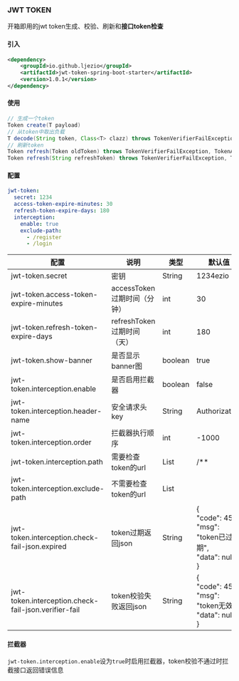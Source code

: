 ### JWT TOKEN
开箱即用的jwt token生成、校验、刷新和**接口token检查**

#### 引入

```xml
<dependency>
    <groupId>io.github.ljezio</groupId>
    <artifactId>jwt-token-spring-boot-starter</artifactId>
    <version>1.0.1</version>
</dependency>
```

#### 使用

```java
// 生成一个token
Token create(T payload)
// 从token中取出负载
T decode(String token, Class<T> clazz) throws TokenVerifierFailException, TokenAlreadyExpiredException
// 刷新token
Token refresh(Token oldToken) throws TokenVerifierFailException, TokenAlreadyExpiredException
Token refresh(String refreshToken) throws TokenVerifierFailException, TokenAlreadyExpiredException
```

#### 配置

```yaml
jwt-token:
  secret: 1234
  access-token-expire-minutes: 30
  refresh-token-expire-days: 180
  interception:
    enable: true
    exclude-path:
      - /register
      - /login
```

| 配置                                                 | 说明                        | 类型    | 默认值                                                       |
| ---------------------------------------------------- | --------------------------- | ------- | ------------------------------------------------------------ |
| jwt-token.secret                                     | 密钥                        | String  | 1234ezio                                                     |
| jwt-token.access-token-expire-minutes                | accessToken过期时间（分钟） | int     | 30                                                           |
| jwt-token.refresh-token-expire-days                  | refreshToken过期时间（天）  | int     | 180                                                          |
| jwt-token.show-banner                                | 是否显示banner图            | boolean | true                                                         |
| jwt-token.interception.enable                        | 是否启用拦截器              | boolean | false                                                        |
| jwt-token.interception.header-name                   | 安全请求头key               | String  | Authorization                                                |
| jwt-token.interception.order                         | 拦截器执行顺序              | int     | -1000                                                        |
| jwt-token.interception.path                          | 需要检查token的url          | List    | /**                                                          |
| jwt-token.interception.exclude-path                  | 不需要检查token的url        | List    |                                                              |
| jwt-token.interception.check-fail-json.expired       | token过期返回json           | String  | {<br/>  "code": 452,<br/>  "msg": "token已过期",<br/>  "data": null<br/>} |
| jwt-token.interception.check-fail-json.verifier-fail | token校验失败返回json       | String  | {<br/>  "code": 453,<br/>  "msg": "token无效",<br/>  "data": null<br/>} |

#### 拦截器

`jwt-token.interception.enable`设为`true`时启用拦截器，token校验不通过时拦截接口返回错误信息
